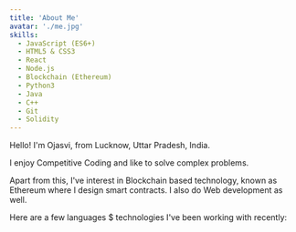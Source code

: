 ```yaml
---
title: 'About Me'
avatar: './me.jpg'
skills:
  - JavaScript (ES6+)
  - HTML5 & CSS3
  - React
  - Node.js
  - Blockchain (Ethereum)
  - Python3
  - Java
  - C++
  - Git
  - Solidity
---
```


Hello! I'm Ojasvi, from Lucknow, Uttar Pradesh, India.

I enjoy Competitive Coding and like to solve complex problems.

Apart from this, I've interest in Blockchain based technology, known as Ethereum where I design smart contracts.
I also do Web development as well.

Here are a few languages \$ technologies I've been working with recently:
